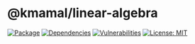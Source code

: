 # @kmamal/linear-algebra

[![Package](https://img.shields.io/npm/v/%2540kmamal%252Flinear-algebra)](https://www.npmjs.com/package/@kmamal/linear-algebra)
[![Dependencies](https://img.shields.io/librariesio/release/npm/@kmamal/linear-algebra)](https://libraries.io/npm/@kmamal%2Flinear-algebra)
[![Vulnerabilities](https://img.shields.io/snyk/vulnerabilities/npm/%2540kmamal%252Flinear-algebra)](https://snyk.io/test/npm/@kmamal/linear-algebra)
[![License: MIT](https://img.shields.io/badge/License-MIT-yellow.svg)](https://opensource.org/licenses/MIT)
